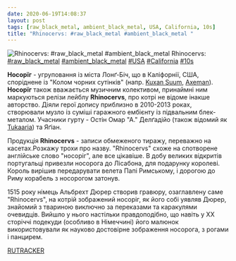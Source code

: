 ```yaml
---
date: 2020-06-19T14:08:37
layout: post
tags: [raw_black_metal, ambient_black_metal, USA, California, 10s]
title: "Rhinocervs: #raw_black_metal #ambient_black_metal "
---
```

![Rhinocervs: #raw_black_metal #ambient_black_metal ](/assets/photos/photo_1000@19-06-2020_14-08-37.jpg)
Rhinocervs: [#raw_black_metal](/tags/#raw_black_metal) [#ambient_black_metal](/tags/#ambient_black_metal) [#USA](/tags/#USA) [#California](/tags/#California) [#10s](/tags/#10s)

**Носорїг** - угруповання із міста Лонґ-Біч, що в Каліфорнії, США, споріднене із &quot;Колом чорних сутінків&quot; (напр. [Kuxan Suum](https://t.me/vast_space_unexplored/3502), [Axeman](https://t.me/vast_space_unexplored/3609)). **Носорїг** також вважається музичним колективом, принаймні ним маркуються релізи лейблу **Rhinocervs**, про котрі не відоме інакше авторство. Діяли герої допису приблизно в 2010-2013 роках, створювали музло із суміші гаражного ембієнту із підвальним блек-металом. Учасники гурту - Остін Омар &quot;А.&quot; Делґадійо (також відомий як [Tukaaria](https://t.me/vast_space_unexplored/3800)) та Яґіан.

Продукція **Rhinocervs** - записи обмеженого тиражу, переважно на касетах.Розкажу трохи про назву. &quot;Rhinocervs&quot; схоже на спотворене англійське слово &quot;носоріг&quot;, але все цікавіше. В добу великих відкритів португальці привезли носорога до Лісабона, для подарунку королеві. Король вирішив передарувати велета Папі Римському, і дорогою до Риму корабель з носорогом затонув.

1515 року німець Альбрехт Дюрер створив гравюру, озаглавлену саме &quot;Rhinocervs&quot;, на котрій зображений носоріг, як його собі уявляв Дюрер, знайомий з твариною виключно за переказами та каракулями очевидців. Вийшло у нього настільки правдоподібно, що навіть у XX сторіччі подекуди (особливо в Німеччині) його малюнок використовували як науково достовірне зображення носорога, з рогами і панцирем.

[RUTRACKER](https://rutracker.org/forum/viewtopic.php?t=3934927)
